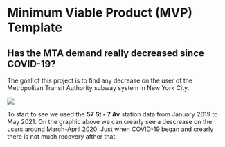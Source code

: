 # Minimum Viable Product (MVP) Template

## Has the MTA demand really decreased since COVID-19?

The goal of this project is to find any decrease on the user of the Metropolitan Transit Authority subway system in New York City.

![](https://github.com/dieguque/MTA/blob/main/Screen%20Shot%202021-05-25%20at%204.51.10%20PM.png?raw=true)

To start to see we used the **57 St - 7 Av** station data from January 2019 to May 2021. On the graphic above we can crearly see a descrease on the users around March-April 2020. Just when COVID-19 began and crearly there is not much recovery afther that.


